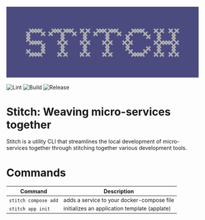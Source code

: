 <p>
    <img src="./assets/stitch-logo.png"/>
</p>

![Lint](https://github.com/OpenOpsDev/stitch/workflows/Lint/badge.svg)
![Build](https://github.com/OpenOpsDev/stitch/workflows/Build/badge.svg)
![Release](https://github.com/OpenOpsDev/stitch/workflows/Release/badge.svg)

# Stitch: Weaving micro-services together

Stitch is a utility CLI that streamlines the local development of micro-services together through stitching together various development tools.

# Commands

| Command              | Description                                   |
| -------------------- | --------------------------------------------- |
| `stitch compose add` | adds a service to your docker-compose file    |
| `stitch app init`    | initializes an application template (applate) |
